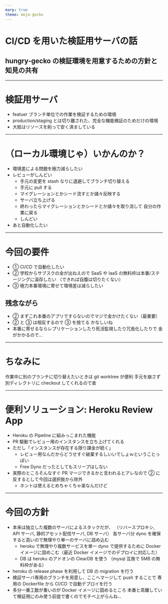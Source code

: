 ```yaml
---
marp: true
theme: moja-gecko
---
```


<!-- _class: cover -->

# CI/CD を用いた検証用サーバの話

## hungry-gecko の検証環境を用意するための方針と<br />知見の共有

---

# 検証用サーバ

- featuer ブランチ単位での作業を検証するための環境
- production/staging とは切り離された、完全な機能検証のためだけの環境
- 大抵はリソースを削って安く済ましている

---

# （ローカル環境じゃ）いかんのか？

- 環境差による問題を極力減らしたい
- レビューがしんどい
  - 手元の変更を stash なりに退避してブランチ切り替える
  - 手元に pull する
  - マイグレーションとかシード流すとか諸々反映する
  - サーバ立ち上げる
  - 終わったらマイグレーションとかシードとか諸々を取り消して
    自分の作業に戻る
  - しんどい
- あと自動化したい

---

# 今回の要件

- ① CI/CD で自動化したい
- ② 学校からサブスクの金が出ねえので
  SaaS や IaaS の無料枠は本番/ステージングに温存したい
  （できれば自腹は切りたくない）
- ③ 極力本番環境に寄せて環境差は減らしたい

## 残念ながら

- ② まずこれ本番のアプリですらないのでマジで金かけたくない（最重要）
- ② と ③ は相反するので ③ を捨てる かなしいね
- 本番に寄せるならレプリケーションしたり死活監視したり冗長化したりで
  金がかかるので...

---

<!-- _class: cover -->

# ちなみに

作業中に別のブランチに切り替えたいときは git worktree が便利
手元を崩さず別ディレクトリに checkout してくれるので楽

---

# 便利ソリューション: Heroku Review App

- Heroku の Pipeline に組みっこまれた機能
- PR 駆動でレビュー用のインスタンスを立ち上げてくれる
- ただし「インスタンスが存在する限り課金が続く」
  - レビュー用なんだからどうせすぐ破棄するしいいでしょｗということっぽい
  - Free Dyno だったとしてもスリープはしない
- 実際のところそんなすぐ PR マージできるかと言われるとアレなので
  ② に反するとして今回は選択肢から除外
  - ホントは使えるとめちゃくちゃ楽なんだけど

---

# 今回の方針

- 本来は独立した複数のサーバによるスタックだが、
  （リバースプロキシ, API サーバ, 静的アセット配信サーバ, DB サーバ）
  各サーバ分 dyno を確保すると高いので無理やり単一のサーバに詰め込む
  - heroku で無理やり複数サービスを単一 dyno で提供するために
    Docker イメージに固めこむ（最近 Docker イメージでのデプロイに対応した）
  - DB は heroku のアドオンの ClearDB を使う
    （mysql 互換で 5MB の無料枠がある）
- heroku の release phase を利用して DB の migration を行う
- 検証サーバ専用のブランチを用意し、ここへマージして push することで
  専用の Dockerfile から CI/CD で自動デプロイを行う
- 多分一番工数が重いのが Docker イメージに固めるところ
  本番と乖離していて検証用にのみ使う前提で書くのでモチベ上がらんね...
